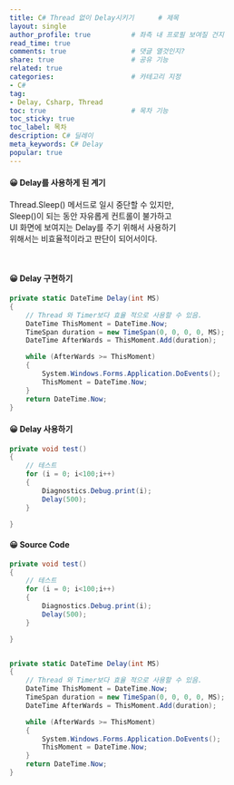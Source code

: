 ```yaml
---
title: C# Thread 없이 Delay시키기      # 제목
layout: single                
author_profile: true          # 좌측 내 프로필 보여질 건지
read_time: true
comments: true                # 댓글 열것인지?
share: true                   # 공유 기능 
related: true
categories:                   # 카테고리 지정
- C#
tag:
- Delay, Csharp, Thread
toc: true                     # 목차 기능 
toc_sticky: true
toc_label: 목차  
description: C# 딜레이
meta_keywords: C# Delay
popular: true
---
```


#### 😀 Delay를 사용하게 된 계기

Thread.Sleep() 메서드로 일시 중단할 수 있지만,  
Sleep()이 되는 동안 자유롭게 컨트롤이 불가하고  
UI 화면에 보여지는 Delay를 주기 위해서 사용하기  
위해서는 비효율적이라고 판단이 되어서이다.


<br/>

#### 😀 Delay 구현하기
~~~C#
private static DateTime Delay(int MS)
{
    // Thread 와 Timer보다 효율 적으로 사용할 수 있음.
    DateTime ThisMoment = DateTime.Now;
    TimeSpan duration = new TimeSpan(0, 0, 0, 0, MS);
    DateTime AfterWards = ThisMoment.Add(duration);

    while (AfterWards >= ThisMoment)
    {
        System.Windows.Forms.Application.DoEvents();
        ThisMoment = DateTime.Now;
    }
    return DateTime.Now;
}
~~~

#### 😀 Delay 사용하기
~~~C#
private void test()
{
    // 테스트 
    for (i = 0; i<100;i++)
    {
        Diagnostics.Debug.print(i);
        Delay(500);
    }

}
~~~

#### 😀 Source Code
~~~C#
private void test()
{
    // 테스트 
    for (i = 0; i<100;i++)
    {
        Diagnostics.Debug.print(i);
        Delay(500);
    }

}


private static DateTime Delay(int MS)
{
    // Thread 와 Timer보다 효율 적으로 사용할 수 있음.
    DateTime ThisMoment = DateTime.Now;
    TimeSpan duration = new TimeSpan(0, 0, 0, 0, MS);
    DateTime AfterWards = ThisMoment.Add(duration);

    while (AfterWards >= ThisMoment)
    {
        System.Windows.Forms.Application.DoEvents();
        ThisMoment = DateTime.Now;
    }
    return DateTime.Now;
}
~~~


